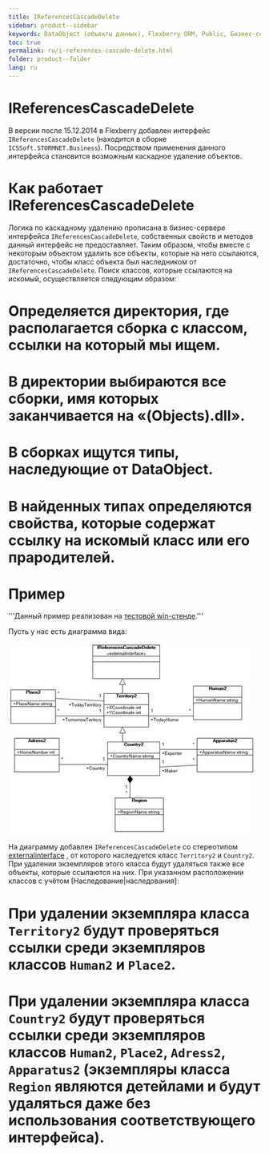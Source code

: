 ```yaml
---
title: IReferencesCascadeDelete
sidebar: product--sidebar
keywords: DataObject (объекты данных), Flexberry ORM, Public, Бизнес-серверы
toc: true
permalink: ru/i-references-cascade-delete.html
folder: product--folder
lang: ru
---
```


# IReferencesCascadeDelete
В версии после 15.12.2014 в Flexberry добавлен интерфейс `IReferencesCascadeDelete` (находится в сборке `ICSSoft.STORMNET.Business`). Посредством применения данного интерфейса становится возможным каскадное удаление объектов.

# Как работает IReferencesCascadeDelete
Логика по каскадному удалению прописана в бизнес-сервере интерфейса `IReferencesCascadeDelete`, собственных свойств и методов данный интерфейс не предоставляет. Таким образом, чтобы вместе с некоторым объектом удалить все объекты, которые на него ссылаются, достаточно, чтобы класс объекта был наследником от `IReferencesCascadeDelete`.
Поиск классов, которые ссылаются на искомый, осуществляется следующим образом:
# Определяется директория, где располагается сборка с классом, ссылки на который мы ищем.
# В директории выбираются все сборки, имя которых заканчивается на «(Objects).dll».
# В сборках ищутся типы, наследующие от DataObject.
# В найденных типах определяются свойства, которые содержат ссылку на искомый класс или его прародителей. 

# Пример
'''Данный пример реализован на [тестовой win-стенде](devprocess_test-applications.html).'''

Пусть у нас есть диаграмма вида:

![](/images/pages/img/page/IReferencesCascadeDelete/IReferencesCascadeDelete.png)

На диаграмму добавлен `IReferencesCascadeDelete` со стереотипом [externalinterface](external-interface.html) , от которого наследуется класс `Territory2` и `Country2`. При удалении экземпляров этого класса будут удаляться также все объекты, которые ссылаются на них.
При указанном расположении классов с учётом [Наследование|наследования]:
# При удалении экземпляра класса `Territory2` будут проверяться ссылки среди экземпляров классов `Human2` и `Place2`.
# При удалении экземпляра класса `Country2` будут проверяться ссылки среди экземпляров классов `Human2`, `Place2`, `Adress2`, `Apparatus2` (экземпляры класса `Region` являются детейлами и будут удаляться даже без использования соответствующего интерфейса).
